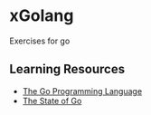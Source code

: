 # xGolang

Exercises for go

## Learning Resources
+ [The Go Programming Language](http://www.gopl.io/)
+ [The State of Go](https://talks.golang.org/2017/state-of-go.slide)
